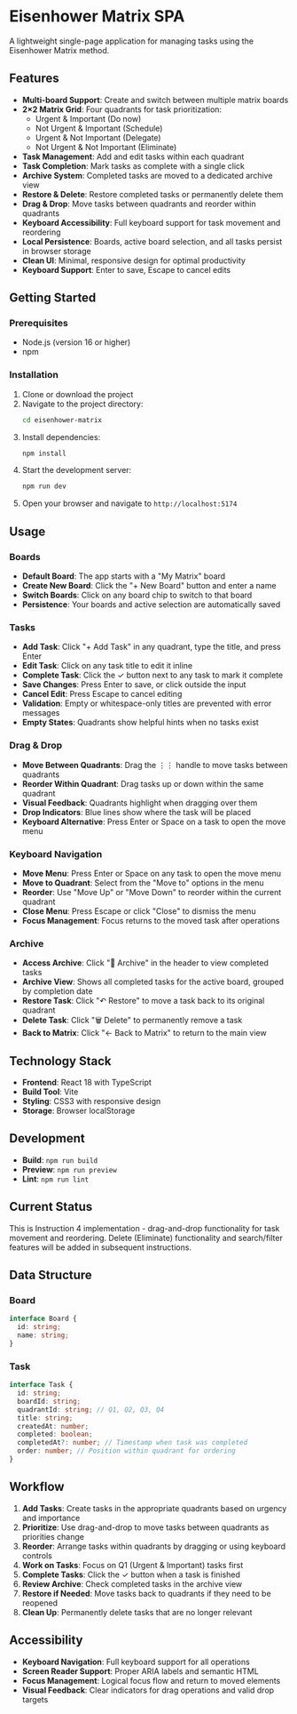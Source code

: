# Eisenhower Matrix SPA

A lightweight single-page application for managing tasks using the Eisenhower Matrix method.

## Features

- **Multi-board Support**: Create and switch between multiple matrix boards
- **2×2 Matrix Grid**: Four quadrants for task prioritization:
  - Urgent & Important (Do now)
  - Not Urgent & Important (Schedule)
  - Urgent & Not Important (Delegate)
  - Not Urgent & Not Important (Eliminate)
- **Task Management**: Add and edit tasks within each quadrant
- **Task Completion**: Mark tasks as complete with a single click
- **Archive System**: Completed tasks are moved to a dedicated archive view
- **Restore & Delete**: Restore completed tasks or permanently delete them
- **Drag & Drop**: Move tasks between quadrants and reorder within quadrants
- **Keyboard Accessibility**: Full keyboard support for task movement and reordering
- **Local Persistence**: Boards, active board selection, and all tasks persist in browser storage
- **Clean UI**: Minimal, responsive design for optimal productivity
- **Keyboard Support**: Enter to save, Escape to cancel edits

## Getting Started

### Prerequisites

- Node.js (version 16 or higher)
- npm

### Installation

1. Clone or download the project
2. Navigate to the project directory:
   ```bash
   cd eisenhower-matrix
   ```
3. Install dependencies:
   ```bash
   npm install
   ```
4. Start the development server:
   ```bash
   npm run dev
   ```
5. Open your browser and navigate to `http://localhost:5174`

## Usage

### Boards
- **Default Board**: The app starts with a "My Matrix" board
- **Create New Board**: Click the "+ New Board" button and enter a name
- **Switch Boards**: Click on any board chip to switch to that board
- **Persistence**: Your boards and active selection are automatically saved

### Tasks
- **Add Task**: Click "+ Add Task" in any quadrant, type the title, and press Enter
- **Edit Task**: Click on any task title to edit it inline
- **Complete Task**: Click the ✓ button next to any task to mark it complete
- **Save Changes**: Press Enter to save, or click outside the input
- **Cancel Edit**: Press Escape to cancel editing
- **Validation**: Empty or whitespace-only titles are prevented with error messages
- **Empty States**: Quadrants show helpful hints when no tasks exist

### Drag & Drop
- **Move Between Quadrants**: Drag the ⋮⋮ handle to move tasks between quadrants
- **Reorder Within Quadrant**: Drag tasks up or down within the same quadrant
- **Visual Feedback**: Quadrants highlight when dragging over them
- **Drop Indicators**: Blue lines show where the task will be placed
- **Keyboard Alternative**: Press Enter or Space on a task to open the move menu

### Keyboard Navigation
- **Move Menu**: Press Enter or Space on any task to open the move menu
- **Move to Quadrant**: Select from the "Move to" options in the menu
- **Reorder**: Use "Move Up" or "Move Down" to reorder within the current quadrant
- **Close Menu**: Press Escape or click "Close" to dismiss the menu
- **Focus Management**: Focus returns to the moved task after operations

### Archive
- **Access Archive**: Click "📁 Archive" in the header to view completed tasks
- **Archive View**: Shows all completed tasks for the active board, grouped by completion date
- **Restore Task**: Click "↶ Restore" to move a task back to its original quadrant
- **Delete Task**: Click "🗑️ Delete" to permanently remove a task
- **Back to Matrix**: Click "← Back to Matrix" to return to the main view

## Technology Stack

- **Frontend**: React 18 with TypeScript
- **Build Tool**: Vite
- **Styling**: CSS3 with responsive design
- **Storage**: Browser localStorage

## Development

- **Build**: `npm run build`
- **Preview**: `npm run preview`
- **Lint**: `npm run lint`

## Current Status

This is Instruction 4 implementation - drag-and-drop functionality for task movement and reordering. Delete (Eliminate) functionality and search/filter features will be added in subsequent instructions.

## Data Structure

### Board
```typescript
interface Board {
  id: string;
  name: string;
}
```

### Task
```typescript
interface Task {
  id: string;
  boardId: string;
  quadrantId: string; // Q1, Q2, Q3, Q4
  title: string;
  createdAt: number;
  completed: boolean;
  completedAt?: number; // Timestamp when task was completed
  order: number; // Position within quadrant for ordering
}
```

## Workflow

1. **Add Tasks**: Create tasks in the appropriate quadrants based on urgency and importance
2. **Prioritize**: Use drag-and-drop to move tasks between quadrants as priorities change
3. **Reorder**: Arrange tasks within quadrants by dragging or using keyboard controls
4. **Work on Tasks**: Focus on Q1 (Urgent & Important) tasks first
5. **Complete Tasks**: Click the ✓ button when a task is finished
6. **Review Archive**: Check completed tasks in the archive view
7. **Restore if Needed**: Move tasks back to quadrants if they need to be reopened
8. **Clean Up**: Permanently delete tasks that are no longer relevant

## Accessibility

- **Keyboard Navigation**: Full keyboard support for all operations
- **Screen Reader Support**: Proper ARIA labels and semantic HTML
- **Focus Management**: Logical focus flow and return to moved elements
- **Visual Feedback**: Clear indicators for drag operations and valid drop targets
